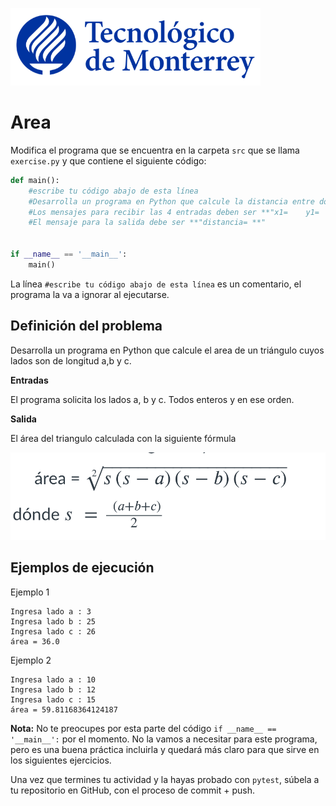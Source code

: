 ![Tec de Monterrey](../../images/logotecmty.png)
# Area 

Modifica el programa que se encuentra en la carpeta `src` que se llama `exercise.py` y que contiene el siguiente código:

```python
def main():
    #escribe tu código abajo de esta línea
    #Desarrolla un programa en Python que calcule la distancia entre dos puntos del plano cartesiano.
    #Los mensajes para recibir las 4 entradas deben ser **"x1=    y1=     x2=   y2=   ** respectivamente "
    #El mensaje para la salida debe ser **"distancia= **"


if __name__ == '__main__':
    main()
```

La línea `#escribe tu código abajo de esta línea` es un comentario, el programa la va a ignorar al ejecutarse.

## Definición del problema

Desarrolla un programa en Python que calcule el area de un triángulo cuyos lados son de longitud a,b y c.

**Entradas**

El programa solicita los lados a, b y c. Todos enteros y en ese orden.

**Salida** 

El área del triangulo calculada con la siguiente fórmula

![Tec de Monterrey](../../images/area.png)

## Ejemplos de ejecución

Ejemplo 1 

```plaintext
Ingresa lado a : 3
Ingresa lado b : 25
Ingresa lado c : 26
área = 36.0
```

Ejemplo 2 

```plaintext
Ingresa lado a : 10
Ingresa lado b : 12
Ingresa lado c : 15
área = 59.81168364124187
```
**Nota:** No te preocupes por esta parte del código `if __name__ == '__main__':` por el momento. No la vamos a necesitar para este programa, pero es una buena práctica incluirla y quedará más claro para que sirve en los siguientes ejercicios.

Una vez que termines tu actividad y la hayas probado con `pytest`, súbela a tu repositorio en GitHub, con el proceso de commit + push.

